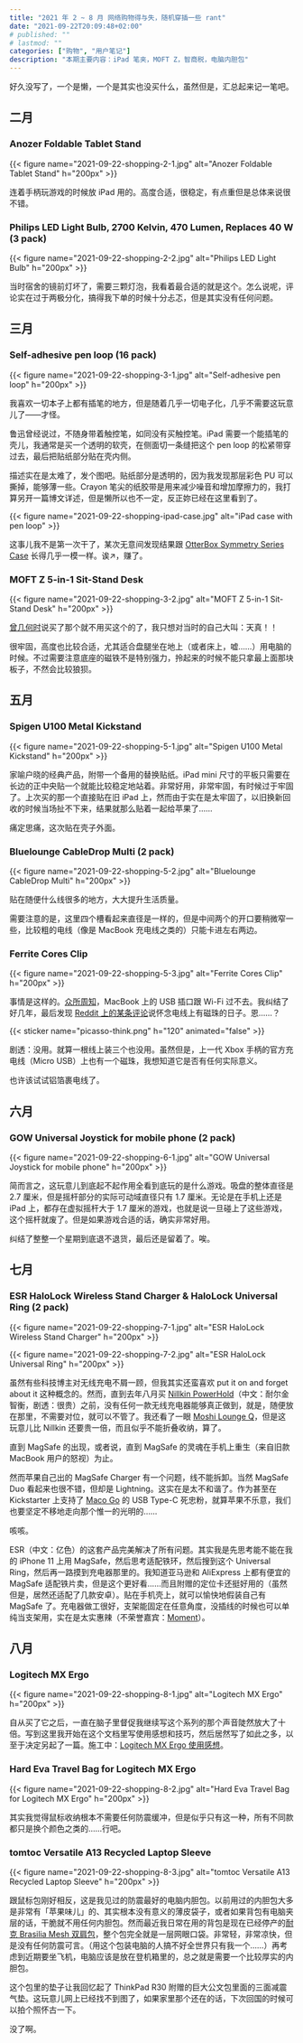 ```yaml
---
title: "2021 年 2 ~ 8 月 网络购物得与失，随机穿插一些 rant"
date: "2021-09-22T20:09:48+02:00"
# published: ""
# lastmod: ""
categories: ["购物", "用户笔记"]
description: "本期主要内容：iPad 笔夹，MOFT Z，智商税，电脑内胆包"
---
```

好久没写了，一个是懒，一个是其实也没买什么，虽然但是，汇总起来记一笔吧。


## 二月

### Anozer Foldable Tablet Stand

{{< figure name="2021-09-22-shopping-2-1.jpg" alt="Anozer Foldable Tablet Stand" h="200px" >}}

连着手柄玩游戏的时候放 iPad 用的。高度合适，很稳定，有点重但是总体来说很不错。

### Philips LED Light Bulb, 2700 Kelvin, 470 Lumen, Replaces 40 W (3 pack)

{{< figure name="2021-09-22-shopping-2-2.jpg" alt="Philips LED Light Bulb" h="200px" >}}

当时宿舍的镜前灯坏了，需要三颗灯泡，我看着最合适的就是这个。怎么说呢，评论实在过于两极分化，搞得我下单的时候十分忐忑，但是其实没有任何问题。


## 三月

### Self-adhesive pen loop (16 pack)

{{< figure name="2021-09-22-shopping-3-1.jpg" alt="Self-adhesive pen loop" h="200px" >}}

我喜欢一切本子上都有插笔的地方，但是随着几乎一切电子化，几乎不需要这玩意儿了——才怪。

鲁迅曾经说过，不随身带着触控笔，如同没有买触控笔。iPad 需要一个能插笔的壳儿，我通常是买一个透明的软壳，在侧面切一条缝把这个 pen loop 的松紧带穿过去，最后把贴纸部分贴在壳内侧。

描述实在是太难了，发个图吧。贴纸部分是透明的，因为我发现那层彩色 PU 可以撕掉，能够薄一些。Crayon 笔尖的纸胶带是用来减少噪音和增加摩擦力的，我打算另开一篇博文详述，但是懒所以也不一定，反正妳已经在这里看到了。

{{< figure name="2021-09-22-shopping-ipad-case.jpg" alt="iPad case with pen loop" >}}

这事儿我不是第一次干了，某次无意间发现结果跟 [OtterBox Symmetry Series Case](https://www.apple.com/shop/product/HNKU2ZM/A/) 长得几乎一模一样。诶↗︎，赚了。

### MOFT Z 5-in-1 Sit-Stand Desk

{{< figure name="2021-09-22-shopping-3-2.jpg" alt="MOFT Z 5-in-1 Sit-Stand Desk" h="200px" >}}

[曾几何时](/posts/2021-02-04-gains-and-losses-with-online-shopping/#ringke-variation-laptop-stand)说买了那个就不用买这个的了，我只想对当时的自己大叫：天真！！

很牢固，高度也比较合适，尤其适合盘腿坐在地上（或者床上，嘘……）用电脑的时候。不过需要注意底座的磁铁不是特别强力，拎起来的时候不能只拿最上面那块板子，不然会比较狼狈。


## 五月

### Spigen U100 Metal Kickstand

{{< figure name="2021-09-22-shopping-5-1.jpg" alt="Spigen U100 Metal Kickstand" h="200px" >}}

家喻户晓的经典产品，附带一个备用的替换贴纸。iPad mini 尺寸的平板只需要在长边的正中央贴一个就能比较稳定地站着。非常好用，非常牢固，有时候过于牢固了。上次买的那一个直接贴在旧 iPad 上，然而由于实在是太牢固了，以旧换新回收的时候当场扯不下来，结果就那么贴着一起给苹果了……

痛定思痛，这次贴在壳子外面。


### Bluelounge CableDrop Multi (2 pack)

{{< figure name="2021-09-22-shopping-5-2.jpg" alt="Bluelounge CableDrop Multi" h="200px" >}}

贴在随便什么线很多的地方，大大提升生活质量。

需要注意的是，这里四个槽看起来直径是一样的，但是中间两个的开口要稍微窄一些，比较粗的电线（像是 MacBook 充电线之类的）只能卡进左右两边。

### Ferrite Cores Clip

{{< figure name="2021-09-22-shopping-5-3.jpg" alt="Ferrite Cores Clip" h="200px" >}}

事情是这样的。[众](https://apple.stackexchange.com/questions/329970/)[所](https://www.reddit.com/r/technology/comments/136g7y/)[周](https://discussions.apple.com/thread/250116106/)[知](https://discussions.apple.com/thread/8511706/)，MacBook 上的 USB 插口跟 Wi-Fi 过不去。我纠结了好几年，最后发现 [Reddit 上的某条评论](https://www.reddit.com/r/technology/comments/136g7y/comment/c71bgmw/?utm_source=share&utm_medium=web2x&context=3)说怀念电线上有磁珠的日子。恩……？

{{< sticker name="picasso-think.png" h="120" animated="false" >}}

剧透：没用。就算一根线上装三个也没用。虽然但是，上一代 Xbox 手柄的官方充电线（Micro USB）上也有一个磁珠，我想知道它是否有任何实际意义。

也许该试试铝箔裹电线了。


## 六月

### GOW Universal Joystick for mobile phone (2 pack)

{{< figure name="2021-09-22-shopping-6-1.jpg" alt="GOW Universal Joystick for mobile phone" h="200px" >}}

简而言之，这玩意儿到底起不起作用全看到底玩的是什么游戏。吸盘的整体直径是 2.7 厘米，但是摇杆部分的实际可动域直径只有 1.7 厘米。无论是在手机上还是 iPad 上，都存在虚拟摇杆大于 1.7 厘米的游戏，也就是说一旦碰上了这些游戏，这个摇杆就废了。但是如果游戏合适的话，确实非常好用。

纠结了整整一个星期到底退不退货，最后还是留着了。唉。


## 七月

### ESR HaloLock Wireless Stand Charger & HaloLock Universal Ring (2 pack)

{{< figure name="2021-09-22-shopping-7-1.jpg" alt="ESR HaloLock Wireless Stand Charger" h="200px" >}}

{{< figure name="2021-09-22-shopping-7-2.jpg" alt="ESR HaloLock Universal Ring" h="200px" >}}

虽然有些科技博主对无线充电不屑一顾，但我其实还蛮喜欢 put it on and forget about it 这种概念的。然而，直到去年八月买 [Nillkin PowerHold](https://nillkin.org/accessories/nillkin-powerhold-tablet-wireless-charging-stand)（中文：耐尔金智衡，剧透：很贵）之前，没有任何一款无线充电器能够真正做到，就是，随便放在那里，不需要对位，就可以不管了。我还看了一眼 [Moshi Lounge Q](https://www.moshi.com/en/product/lounge-q-wireless-charging-stand/nordic-gray/)，但是这玩意儿比 Nillkin 还要贵一倍，而且似乎不能折叠收纳，算了。

直到 MagSafe 的出现，或者说，直到 MagSafe 的灵魂在手机上重生（来自旧款 MacBook 用户的怒视）为止。

然而苹果自己出的 MagSafe Charger 有一个问题，线不能拆卸。当然 MagSafe Duo 看起来也很不错，但却是 Lightning。这实在是太不和谐了。作为甚至在 Kickstarter 上支持了 [Maco Go](https://www.hellomaco.com/collections/maco-go/products/maco-go-1/) 的 USB Type-C 死忠粉，就算苹果不乐意，我们也要坚定不移地走向那个惟一的光明的……

咳咳。

ESR（中文：亿色）的这套产品完美解决了所有问题。其实我是先思考能不能在我的 iPhone 11 上用 MagSafe，然后思考适配铁环，然后搜到这个 Universal Ring，然后再一路摸到充电器那里的。我知道亚马逊和 AliExpress 上都有便宜的 MagSafe 适配铁片卖，但是这个更好看……而且附赠的定位卡还挺好用的（虽然但是，居然还适配了几款安卓）。贴在手机壳上，就可以愉快地假装自己有 MagSafe 了。充电器做工很好，支架能固定在任意角度，没插线的时候也可以单纯当支架用，实在是太实惠辣（不荣誉嘉宾：[Moment](https://www.shopmoment.com/magsafe)）。


## 八月

### Logitech MX Ergo

{{< figure name="2021-09-22-shopping-8-1.jpg" alt="Logitech MX Ergo" h="200px" >}}

自从买了它之后，一直在脑子里督促我继续写这个系列的那个声音陡然放大了十倍。写到这里我开始在这个文档里写使用感想和技巧，然后居然写了如此之多，以至于决定另起了一篇。施工中：[Logitech MX Ergo 使用感想](/drafts/2021-09-23-logitech-mx-ergo/)。

### Hard Eva Travel Bag for Logitech MX Ergo

{{< figure name="2021-09-22-shopping-8-2.jpg" alt="Hard Eva Travel Bag for Logitech MX Ergo" h="200px" >}}

其实我觉得鼠标收纳根本不需要任何防震缓冲，但是似乎只有这一种，所有不同款都只是换个颜色之类的……行吧。

### tomtoc Versatile A13 Recycled Laptop Sleeve

{{< figure name="2021-09-22-shopping-8-3.jpg" alt="tomtoc Versatile A13 Recycled Laptop Sleeve" h="200px" >}}

跟鼠标包刚好相反，这是我见过的防震最好的电脑内胆包。以前用过的内胆包大多是非常有「苹果味儿」的、其实根本没有意义的薄皮袋子，或者如果背包有电脑夹层的话，干脆就不用任何内胆包。然而最近我日常在用的背包是现在已经停产的[耐克 Brasilia Mesh 双肩包](https://www.nike.com/cn/t/brasilia-mesh-%E8%AE%AD%E7%BB%83%E5%8F%8C%E8%82%A9%E5%8C%85-NPCHhd/CW6220-010)，整个包完全就是一层网眼口袋。非常轻，非常凉快，但是没有任何防震可言。（用这个包装电脑的人搞不好全世界只有我一个……）再考虑到近期要坐飞机，电脑应该是放在登机箱里的，总之就是需要一个比较厚实的内胆包。

这个包里的垫子让我回忆起了 ThinkPad R30 附赠的巨大公文包里面的三面减震气垫。这玩意儿网上已经找不到图了，如果家里那个还在的话，下次回国的时候可以拍个照怀古一下。

没了啊。
